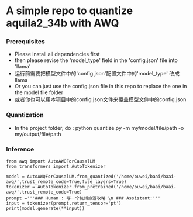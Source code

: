 
# A simple repo to quantize aquila2_34b with AWQ
### Prerequisites
- Please install all dependencies first
- then please revise the 'model_type' field in the 'config.json' file into 'llama' 
- 运行前需要把模型文件中的'config.json'配置文件中的'model_type' 改成llama
- Or you can just use the config.json file in this repo to replace the one in the model file folder 
- 或者你也可以用本项目中的config.json文件来覆盖模型文件中的config.json


### Quantization 

-  In the project folder, do : python quantize.py -m my/model/file/path -o my/output/file/path

### Inference

```
from awq import AutoAWQForCausalLM
from transformers import AutoTokenizer

model = AutoAWQForCausalLM.from_quantized('/home/ouwei/baai/baai-awq/',trust_remote_code=True,fuse_layers=True)
tokenizer = AutoTokenizer.from_pretrained('/home/ouwei/baai/baai-awq/',trust_remote_code=True)
prompt ='''### Human : 写一个杭州旅游攻略 \n ### Assistant:'''
input = tokenizer(prompt,return_tensor='pt')
print(model.generate(**input))
```